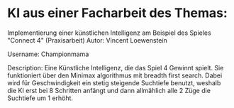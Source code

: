 # KI aus einer Facharbeit des Themas:

Implementierung einer künstlichen Intelligenz am Beispiel des Spieles "Connect 4" (Praxisarbeit)
Autor: Vincent Loewenstein

Username: Championmama

Description:
Eine Künstliche Intelligenz, die das Spiel 4 Gewinnt spielt.
Sie funktioniert über den Minimax algorithmus mit breadth first search. Dabei wird für Geschwindigkeit ein stetig steigende Suchtiefe benutzt, weshalb die KI erst bei 8 Schritten anfängt und dann allmählich alle 2 Züge die Suchtiefe um 1 erhöht.
